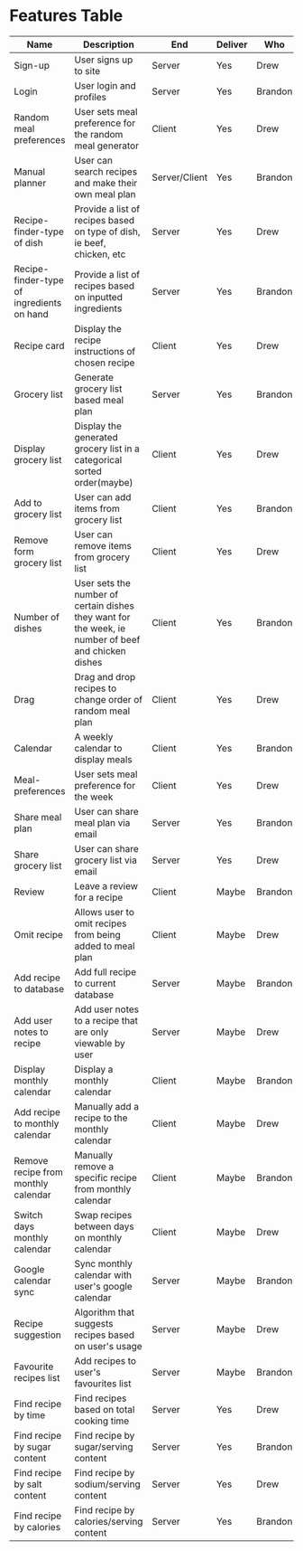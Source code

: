 # Features Table

|Name|Description|End|Deliver|Who|
|-|-|-|-|-|
|Sign-up|User signs up to site|Server|Yes|Drew
|Login|User login and profiles|Server|Yes|Brandon
|Random meal preferences|User sets meal preference for the random meal generator|Client|Yes|Drew
|Manual planner|User can search recipes and make their own meal plan|Server/Client|Yes|Brandon
|Recipe-finder-type of dish|Provide a list of recipes based on type of dish, ie beef, chicken, etc|Server|Yes|Drew
|Recipe-finder-type of ingredients on hand|Provide a list of recipes based on inputted ingredients|Server|Yes|Brandon
|Recipe card|Display the recipe instructions of chosen recipe|Client|Yes|Drew
|Grocery list|Generate grocery list based meal plan|Server|Yes|Brandon
|Display grocery list|Display the generated grocery list in a categorical sorted order(maybe)|Client|Yes|Drew
|Add to grocery list|User can add items from grocery list|Client|Yes|Brandon
|Remove form grocery list|User can remove items from grocery list|Client|Yes|Drew 
|Number of dishes|User sets the number of certain dishes they want for the week, ie number of beef and chicken dishes|Client|Yes|Brandon
|Drag|Drag and drop recipes to change order of random meal plan|Client|Yes|Drew
|Calendar|A weekly calendar to display meals|Client|Yes|Brandon
|Meal-preferences|User sets meal preference for the week|Client|Yes|Drew
|Share meal plan|User can share meal plan via email|Server|Yes|Brandon
|Share grocery list|User can share grocery list via email|Server|Yes|Drew
|Review|Leave a review for a recipe|Client|Maybe|Brandon
|Omit recipe|Allows user to omit recipes from being added to meal plan|Client|Maybe|Drew
|Add recipe to database|Add full recipe to current database|Server|Maybe|Brandon
|Add user notes to recipe|Add user notes to a recipe that are only viewable by user|Server|Maybe|Drew
|Display monthly calendar|Display a monthly calendar|Client|Maybe|Brandon
|Add recipe to monthly calendar|Manually add a recipe to the monthly calendar|Client|Maybe|Drew
|Remove recipe from monthly calendar|Manually remove a specific recipe from monthly calendar|Client|Maybe|Brandon
|Switch days monthly calendar|Swap recipes between days on monthly calendar|Client|Maybe|Drew
|Google calendar sync|Sync monthly calendar with user's google calendar|Server|Maybe|Brandon
|Recipe suggestion|Algorithm that suggests recipes based on user's usage|Server|Maybe|Drew
|Favourite recipes list|Add recipes to user's favourites list|Server|Maybe|Brandon
|Find recipe by time|Find recipes based on total cooking time|Server|Yes|Drew
|Find recipe by sugar content|Find recipe by sugar/serving content|Server|Yes|Brandon
|Find recipe by salt content|Find recipe by sodium/serving content|Server|Yes|Drew
|Find recipe by calories|Find recipe by calories/serving content|Server|Yes|Brandon
